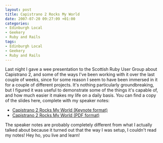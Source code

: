 ```yaml
---
layout: post
title: Capistrano 2 Rocks My World
date: 2007-07-20 09:27:09 +01:00
categories:
- Edinburgh Local
- Geekery
- Ruby and Rails
tags:
- Edinburgh Local
- Geekery
- Ruby and Rails
---
```

Last night I gave a wee presentation to the Scottish Ruby User Group about Capistrano 2, and some of the ways I've been working with it over the last couple of weeks, since for some reason I seem to have been immersed in it for a couple of different projects.  It's nothing particularly groundbreaking, but I figured it was useful to demonstrate some of the things it's capable of, and how much easier it makes my life on a daily basis.  You can find a copy of the slides here, complete with my speaker notes:

* [Capistrano 2 Rocks My World (Keynote format)](http://woss.name/dist/capistrano_2.zip)
* [Capistrano 2 Rocks My World (PDF format)](http://woss.name/dist/capistrano_2.pdf)

The speaker notes are probably completely different from what I actually talked about because it turned out that the way I was setup, I couldn't read my notes!  Hey ho, you live and learn!
